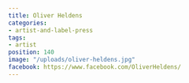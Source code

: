 ```yaml
---
title: Oliver Heldens
categories:
- artist-and-label-press
tags:
- artist
position: 140
image: "/uploads/oliver-heldens.jpg"
facebook: https://www.facebook.com/OliverHeldens/
---
```


